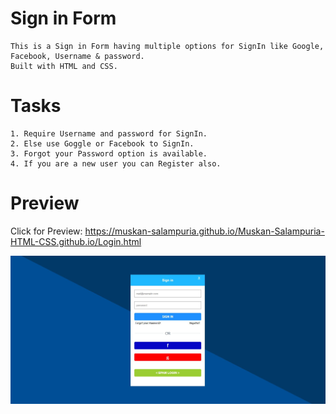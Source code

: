 # Sign in Form
	This is a Sign in Form having multiple options for SignIn like Google, Facebook, Username & password.
	Built with HTML and CSS.

# Tasks
	1. Require Username and password for SignIn.
	2. Else use Goggle or Facebook to SignIn.
	3. Forgot your Password option is available.
	4. If you are a new user you can Register also.
# Preview
Click for Preview: https://muskan-salampuria.github.io/Muskan-Salampuria-HTML-CSS.github.io/Login.html


![Preview](Preview.JPG)
